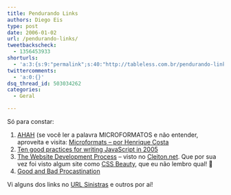 ```yaml
---
title: Pendurando Links
authors: Diego Eis
type: post
date: 2006-01-02
url: /pendurando-links/
tweetbackscheck:
  - 1356453933
shorturls:
  - 'a:3:{s:9:"permalink";s:40:"http://tableless.com.br/pendurando-links";s:7:"tinyurl";s:26:"http://tinyurl.com/3l26328";s:4:"isgd";s:19:"http://is.gd/uR3Dgc";}'
twittercomments:
  - 'a:0:{}'
dsq_thread_id: 503034262
categories:
  - Geral

---
```

Só para constar:

  1. [AHAH][1] (se você ler a palavra MICROFORMATOS e não entender, aproveita e visita: [Microformats &#8211; por Henrique Costa][2]
  2. [Ten good practices for writing JavaScript in 2005][3]
  3. [The Website Development Process][4] &#8211; visto no [Cleiton.net][5]. Que por sua vez foi visto algum site como [CSS Beauty][6], que eu não lembro qual! 🙁
  4. [Good and Bad Procastination][7]

Vi alguns dos links no [URL Sinistras][8] e outros por aí!

 [1]: http://www.microformats.org/wiki/rest/ahah
 [2]: http://www.revolucao.etc.br/archives/microformats/
 [3]: http://www.bobbyvandersluis.com/articles/goodpractices.php
 [4]: http://www.pingmag.jp/2005/12/09/the-website-development-process/
 [5]: http://blog.cleiton.net/2005/12/14/os-passos-da-criacao-de-um-web-site
 [6]: http://www.cssbeauty.com/
 [7]: http://www.paulgraham.com/procrastination.html
 [8]: http://sinistras.aranha.com.br/